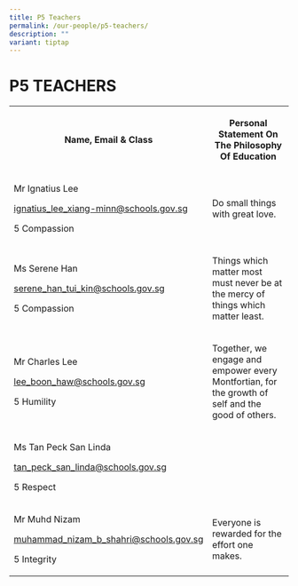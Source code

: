 ```yaml
---
title: P5 Teachers
permalink: /our-people/p5-teachers/
description: ""
variant: tiptap
---
```

<h1><strong>P5 TEACHERS</strong></h1><table><tbody><tr><th rowspan="1" colspan="1"><p>Name, Email &amp; Class</p></th><th rowspan="1" colspan="1"><p>Personal Statement On The Philosophy Of Education</p></th></tr><tr><td rowspan="1" colspan="1"><p>Mr Ignatius Lee</p><p><a href="mailto:ignatius_lee_xiang-minn@schools.gov.sg" rel="noopener noreferrer nofollow" target="_blank">ignatius_lee_xiang-minn@schools.gov.sg</a></p><p>5 Compassion</p></td><td rowspan="1" colspan="1"><p>Do small things with great love.</p></td></tr><tr><td rowspan="1" colspan="1"><p>Ms Serene Han</p><p><a href="mailto:serene_han_tui_kin@schools.gov.sg" rel="noopener noreferrer nofollow" target="_blank">serene_han_tui_kin@schools.gov.sg</a></p><p>5 Compassion</p></td><td rowspan="1" colspan="1"><p>Things which matter most must never be at the mercy of things which matter least.</p></td></tr><tr><td rowspan="1" colspan="1"><p>Mr Charles Lee</p><p><a href="mailto:lee_boon_haw@schools.gov.sg" rel="noopener noreferrer nofollow" target="_blank">lee_boon_haw@schools.gov.sg</a></p><p>5 Humility</p></td><td rowspan="1" colspan="1"><p>Together, we engage and empower every Montfortian, for the growth of self and the good of others.</p></td></tr><tr><td rowspan="1" colspan="1"><p>Ms Tan Peck San Linda</p><p><a href="mailto:tan_peck_san_linda@schools.gov.sg" rel="noopener noreferrer nofollow" target="_blank">tan_peck_san_linda@schools.gov.sg</a></p><p>5 Respect</p></td><td rowspan="1" colspan="1"><p></p></td></tr><tr><td rowspan="1" colspan="1"><p>Mr Muhd Nizam</p><p><a href="mailto:muhammad_nizam_b_shahri@schools.gov.sg" rel="noopener noreferrer nofollow" target="_blank">muhammad_nizam_b_shahri@schools.gov.sg</a></p><p>5 Integrity</p></td><td rowspan="1" colspan="1"><p>Everyone is rewarded for the effort one makes.</p></td></tr></tbody></table><p></p>